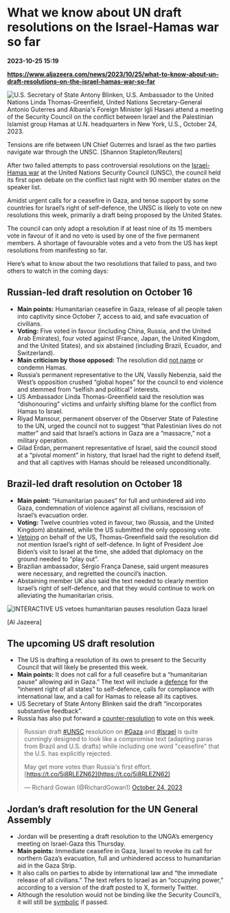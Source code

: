 # What we know about UN draft resolutions on the Israel-Hamas war so far

**2023-10-25 15:19**

**https://www.aljazeera.com/news/2023/10/25/what-to-know-about-un-draft-resolutions-on-the-israel-hamas-war-so-far**

![U.S. Secretary of State Antony Blinken, U.S. Ambassador to the United Nations Linda Thomas-Greenfield, United Nations Secretary-General Antonio Guterres and Albania's Foreign Minister Igli Hasani attend a meeting of the Security Council on the conflict between Israel and the Palestinian Islamist group Hamas at U.N. headquarters in New York, U.S., October 24, 2023.](https://www.aljazeera.com/wp-content/uploads/2023/10/2023-10-24T225359Z_700119957_RC22Z3AWG3OF_RTRMADP_3_ISRAEL-PALESTINIANS-UN-1698226865.jpg?resize=770%2C513&quality=80)

Tensions are rife between UN Chief Guterres and Israel as the two parties navigate war through the UNSC. \[Shannon Stapleton/Reuters\]

After two failed attempts to pass controversial resolutions on the [Israel-Hamas war](https://www.aljazeera.com/news/liveblog/2023/10/24/israel-hamas-war-live-fuel-shortfall-could-force-un-to-halt-work-in-gaza-2) at the United Nations Security Council (UNSC), the council held its first open debate on the conflict last night with 90 member states on the speaker list.

Amidst urgent calls for a ceasefire in Gaza, and tense support by some countries for Israel’s right of self-defence, the UNSC is likely to vote on new resolutions this week, primarily a draft being proposed by the United States.

The council can only adopt a resolution if at least nine of its 15 members vote in favour of it and no veto is used by one of the five permanent members. A shortage of favourable votes and a veto from the US has kept resolutions from manifesting so far.

Here’s what to know about the two resolutions that failed to pass, and two others to watch in the coming days:

Russian-led draft resolution on October 16
------------------------------------------

*   **Main points:** Humanitarian ceasefire in Gaza, release of all people taken into captivity since October 7, access to aid, and safe evacuation of civilians.
*   **Voting:** Five voted in favour (including China, Russia, and the United Arab Emirates), four voted against (France, Japan, the United Kingdom, and the United States), and six abstained (including Brazil, Ecuador, and Switzerland).
*   **Main criticism by those opposed:** The resolution did [not name](https://www.aljazeera.com/news/2023/10/14/russias-un-ambassador-calls-for-ceasefire-in-israel-hamas-conflict) or condemn Hamas.
*   Russia’s permanent representative to the UN, Vassily Nebenzia, said the West’s opposition crushed “global hopes” for the council to end violence and stemmed from “selfish and political” interests.
*   US Ambassador Linda Thomas-Greenfield said the resolution was “dishonouring” victims and unfairly shifting blame for the conflict from Hamas to Israel.
*   Riyad Mansour, permanent observer of the Observer State of Palestine to the UN, urged the council not to suggest “that Palestinian lives do not matter” and said that Israel’s actions in Gaza are a “massacre,” not a military operation.
*   Gilad Erdan, permanent representative of Israel, said the council stood at a “pivotal moment” in history, that Israel had the right to defend itself, and that all captives with Hamas should be released unconditionally.

Brazil-led draft resolution on October 18
-----------------------------------------

*   **Main point:** “Humanitarian pauses” for full and unhindered aid into Gaza, condemnation of violence against all civilians, rescission of Israel’s evacuation order.
*   **Voting:** Twelve countries voted in favour, two (Russia, and the United Kingdom) abstained, while the US submitted the only opposing vote.
*   [Vetoing](https://www.aljazeera.com/news/2023/10/18/us-vetoes-un-resolution-calling-for-humanitarian-pause-in-israel-hamas-war) on behalf of the US, Thomas-Greenfield said the resolution did not mention Israel’s right of self-defence. In light of President Joe Biden’s visit to Israel at the time, she added that diplomacy on the ground needed to “play out”.
*   Brazilian ambassador, Sérgio França Danese, said urgent measures were necessary, and regretted the council’s inaction.
*   Abstaining member UK also said the text needed to clearly mention Israel’s right of self-defence, and that they would continue to work on alleviating the humanitarian crisis.

![INTERACTIVE US vetoes humanitarian pauses resolution Gaza Israel](https://www.aljazeera.com/wp-content/uploads/2023/10/INTERACTIVE-US-vetoes-humanitarian-pauses-resolution-Gaza-Israel-1697696822.png?w=770&resize=770%2C769)

\[Al Jazeera\]

The upcoming US draft resolution
--------------------------------

*   The US is drafting a resolution of its own to present to the Security Council that will likely be presented this week.
*   **Main points:** It does not call for a full ceasefire but a “humanitarian pause” allowing aid in Gaza.” The text will include a [defence](https://www.aljazeera.com/news/2023/10/25/us-resists-ceasefire-call-in-un-security-council-debate-on-israel-gaza-war#:~:text=The%20draft%2C%20according%20to%20the,need%20to%20protect%20Palestinian%20civilians.) for the “inherent right of all states” to self-defence, calls for compliance with international law, and a call for Hamas to release all its captives.
*   US Secretary of State Antony Blinken said the draft “incorporates substantive feedback”.
*   Russia has also put forward a [counter-resolution](https://www.aljazeera.com/news/2023/10/25/us-resists-ceasefire-call-in-un-security-council-debate-on-israel-gaza-war) to vote on this week.

> Russian draft [#UNSC](https://twitter.com/hashtag/UNSC?src=hash&ref_src=twsrc%5Etfw) resolution on [#Gaza](https://twitter.com/hashtag/Gaza?src=hash&ref_src=twsrc%5Etfw) and [#Israel](https://twitter.com/hashtag/Israel?src=hash&ref_src=twsrc%5Etfw) is quite cunningly designed to look like a compromise text (adapting paras from Brazil and U.S. drafts) while including one word "ceasefire" that the U.S. has explicitly rejected.
> 
> May get more votes than Russia's first effort. [https://t.co/5i8RLEZN62](https://t.co/5i8RLEZN62)
> 
> — Richard Gowan (@RichardGowan1) [October 24, 2023](https://twitter.com/RichardGowan1/status/1716915235519623631?ref_src=twsrc%5Etfw)

Jordan’s draft resolution for the UN General Assembly
-----------------------------------------------------

*   Jordan will be presenting a draft resolution to the UNGA’s emergency meeting on Israel-Gaza this Thursday.
*   **Main points:** Immediate ceasefire in Gaza, Israel to revoke its call for northern Gaza’s evacuation, full and unhindered access to humanitarian aid in the Gaza Strip.
*   It also calls on parties to abide by international law and “the immediate release of all civilians.” The text refers to Israel as an “occupying power,” according to a version of the draft posted to X, formerly Twitter.
*   Although the resolution would not be binding like the Security Council’s, it will still be [symbolic](https://www.aljazeera.com/news/2023/10/25/us-resists-ceasefire-call-in-un-security-council-debate-on-israel-gaza-war#:~:text=The%20draft%2C%20according%20to%20the,need%20to%20protect%20Palestinian%20civilians.) if passed.